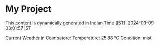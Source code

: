 # My Project

This content is dynamically generated in Indian Time (IST): 2024-03-09 03:01:57 IST


Current Weather in Coimbatore:
Temperature: 25.88 °C
Condition: mist
